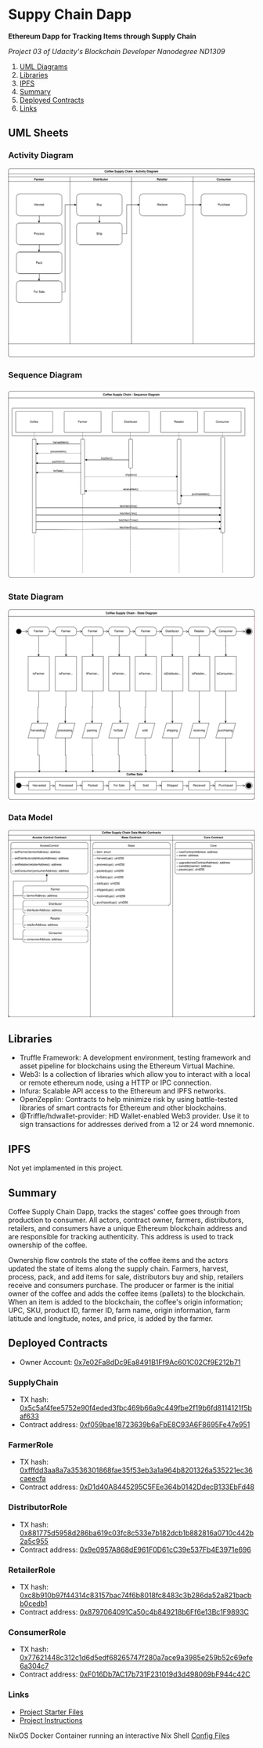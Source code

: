 # Suppy Chain Dapp
__Ethereum Dapp for Tracking Items through Supply Chain__

*Project 03 of Udacity's Blockchain Developer Nanodegree ND1309*

1. [UML Diagrams](./README.md#uml-sheets)
1. [Libraries](./README.md#libraries)
1. [IPFS](./README.md#ipfs)
1. [Summary](./README.md#summary)
1. [Deployed Contracts](./README.md#deployed-contracts)
1. [Links](./README.md#links)

## UML Sheets

### Activity Diagram
![Diagram](./assets/coffeefarmer-activity.svg)

### Sequence Diagram
![Diagram](./assets/coffeefarmer-sequence.svg)

### State Diagram
![Diagram](./assets/coffeefarmer-state.svg)

### Data Model
![Diagram](./assets/coffeefarmer-data.svg)

## Libraries
- Truffle Framework: A development environment, testing framework and asset pipeline for blockchains using the Ethereum Virtual Machine.
- Web3: Is a collection of libraries which allow you to interact with a local or remote ethereum node, using a HTTP or IPC connection.
- Infura: Scalable API access to the Ethereum and IPFS networks. 
- OpenZepplin: Contracts to help minimize risk by using battle-tested libraries of smart contracts for Ethereum and other blockchains.
- @Triffle/hdwallet-provider: HD Wallet-enabled Web3 provider. Use it to sign transactions for addresses derived from a 12 or 24 word mnemonic.

## IPFS
Not yet implamented in this project.

## Summary
Coffee Supply Chain Dapp, tracks the stages' coffee goes through from production to consumer.  All actors, contract owner, farmers, distributors, retailers, and consumers have a unique Ethereum blockchain address and are responsible for tracking authenticity.  This address is used to track ownership of the coffee.  

Ownership flow controls the state of the coffee items and the actors updated the state of items along the supply chain. Farmers, harvest, process, pack, and add items for sale, distributors buy and ship, retailers receive and consumers purchase.   The producer or farmer is the initial owner of the coffee and adds the coffee items (pallets) to the blockchain.  When an item is added to the blockchain, the coffee's origin information; UPC, SKU,  product ID, farmer ID, farm name, origin information, farm latitude and longitude, notes, and price, is added by the farmer. 


## Deployed Contracts
- Owner Account: [0x7e02Fa8dDc9Ea8491B1Ff9Ac601C02Cf9E212b71](https://rinkeby.etherscan.io/address/0x7e02Fa8dDc9Ea8491B1Ff9Ac601C02Cf9E212b71)

### SupplyChain

- TX hash: [0x5c5af4fee5752e90f4eded3fbc469b66a9c449fbe2f19b6fd8114121f5baf633](https://rinkeby.etherscan.io/tx/0x5c5af4fee5752e90f4eded3fbc469b66a9c449fbe2f19b6fd8114121f5baf633)
- Contract address: [0xf059bae18723639b6aFbE8C93A6F8695Fe47e951](https://rinkeby.etherscan.io/address/0xf059bae18723639b6aFbE8C93A6F8695Fe47e951)

### FarmerRole

- TX hash: [0xfffdd3aa8a7a3536301868fae35f53eb3a1a964b8201326a535221ec36caeecfa](https://rinkeby.etherscan.io/tx/0xfffdd3aa8a7a3536301868fae35f53eb3a1a964b8201326a535221ec36caeecfa)
- Contract address: [0xD1d40A8445295C5FEe364b0142DdecB133EbFd48](https://rinkeby.etherscan.io/address/0xD1d40A8445295C5FEe364b0142DdecB133EbFd48)
 
### DistributorRole
- TX hash: [0x881775d5958d286ba619c03fc8c533e7b182dcb1b882816a0710c442b2a5c955](https://rinkeby.etherscan.io/tx/0x881775d5958d286ba619c03fc8c533e7b182dcb1b882816a0710c442b2a5c955)
- Contract address: [0x9e0957A868dE961F0D61cC39e537Fb4E3971e696](https://rinkeby.etherscan.io/address/0x9e0957A868dE961F0D61cC39e537Fb4E3971e696)

### RetailerRole
- TX hash: [0xc8b910b97f44314c83157bac74f6b8018fc8483c3b286da52a821bacbb0cedb1](https://rinkeby.etherscan.io/tx/0xc8b910b97f44314c83157bac74f6b8018fc8483c3b286da52a821bacbb0cedb1)
- Contract address: [0x8797064091Ca50c4b849218b6Ff6e13Bc1F9893C](https://rinkeby.etherscan.io/address/0x8797064091Ca50c4b849218b6Ff6e13Bc1F9893C)

### ConsumerRole
- TX hash: [0x77621448c312c1d6d5edf68265747f280a7ace9a3985e259b52c69efe6a304c7](https://rinkeby.etherscan.io/tx/0x77621448c312c1d6d5edf68265747f280a7ace9a3985e259b52c69efe6a304c7)
- Contract address: [0xF016Db7AC17b731F231019d3d498069bF944c42C](https://rinkeby.etherscan.io/address/0xF016Db7AC17b731F231019d3d498069bF944c42C)


### Links

- [Project Starter Files](https://github.com/udacity/nd1309-Project-6b-Example-Template)
- [Project Instructions](./PROJECT.md)

NixOS Docker Container running an interactive Nix Shell [Config Files](.config/config.md)


